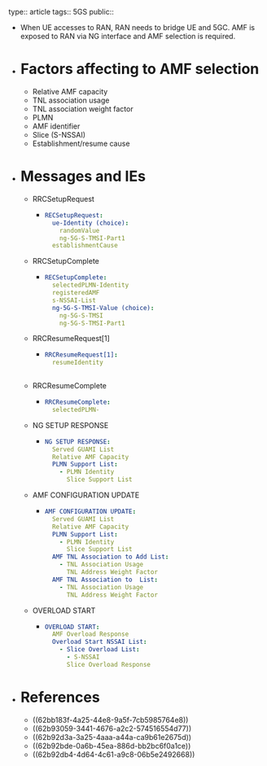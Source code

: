 type:: article
tags:: 5GS
public::

- When UE accesses to RAN, RAN needs to bridge UE and 5GC. AMF is exposed to RAN via NG interface and AMF selection is required.
- # Factors affecting to AMF selection
	- Relative AMF capacity
	- TNL association usage
	- TNL association weight factor
	- PLMN
	- AMF identifier
	- Slice (S-NSSAI)
	- Establishment/resume cause
- # Messages and IEs
	- RRCSetupRequest
		- ```yml
		  RECSetupRequest:
		    ue-Identity (choice):
		      randomValue
		      ng-5G-S-TMSI-Part1
		    establishmentCause
		  ```
	- RRCSetupComplete
		- ```yml
		  RECSetupComplete:
		    selectedPLMN-Identity
		    registeredAMF
		    s-NSSAI-List
		    ng-5G-S-TMSI-Value (choice):
		      ng-5G-S-TMSI
		      ng-5G-S-TMSI-Part1
		  ```
	- RRCResumeRequest[1]
		- ```yml
		  RRCResumeRequest[1]:
		    resumeIdentity
		    
		  ```
	- RRCResumeComplete
		- ```yml
		  RRCResumeComplete:
		    selectedPLMN-
		  ```
	- NG SETUP RESPONSE
		- ```yml
		  NG SETUP RESPONSE:
		    Served GUAMI List
		    Relative AMF Capacity
		    PLMN Support List:
		      - PLMN Identity
		        Slice Support List
		  ```
	- AMF CONFIGURATION UPDATE
		- ```yml
		  AMF CONFIGURATION UPDATE:
		    Served GUAMI List
		    Relative AMF Capacity
		    PLMN Support List:
		      - PLMN Identity
		        Slice Support List
		    AMF TNL Association to Add List:
		      - TNL Association Usage
		        TNL Address Weight Factor
		    AMF TNL Association to  List:
		      - TNL Association Usage
		        TNL Address Weight Factor
		  ```
	- OVERLOAD START
		- ```yml
		  OVERLOAD START:
		    AMF Overload Response
		    Overload Start NSSAI List:
		      - Slice Overload List:
		        - S-NSSAI
		        Slice Overload Response
		  ```
- # References
	- ((62bb183f-4a25-44e8-9a5f-7cb5985764e8))
	- ((62b93059-3441-4676-a2c2-574516554d77))
	- ((62b92d3a-3a25-4aaa-a44a-ca9b61e2675d))
	- ((62b92bde-0a6b-45ea-886d-bb2bc6f0a1ce))
	- ((62b92db4-4d64-4c61-a9c8-06b5e2492668))